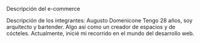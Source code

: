Descripción del e-commerce

Descripción de los integrantes:
    Augusto Domenicone
        Tengo 28 años, soy arquitecto y bartender. Algo así como un creador de espacios y de cócteles. Actualmente, inicié mi recorrido en el mundo del desarrollo web.